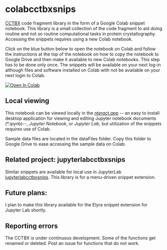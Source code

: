 # colabcctbxsnips

[CCTBX](https://cci.lbl.gov/docs/cctbx/) code fragment library in the form of a Google Colab snippet notebook. This library is a small collection of the code fragment to aid doing routine and not so routine computational tasks in protein crystallography. Accessing the snippets requires using a new Colab notebook. 

Click on the blue button below to open the notebook on Colab and follow the instructions at the top of the notebook on how to copy the notebook to Google Drive and then make it available to new Colab notebooks. This step has to be done only once. The snippets will be available on your next log-in although files and software installed on Colab with not be available on your next login to Colab.

<a href="https://colab.research.google.com/github/MooersLab/colabcctbxsnips/blob/main/colabcctbxsnips.ipynb" target="_parent"><img src="https://colab.research.google.com/assets/colab-badge.svg" alt="Open In Colab"/></a>

## Local viewing

This notebook can be viewed locally in the [*nteract.app*](https://nteract.io/) -- an easy to install desktop application for viewing and editing Jupyter notebook documents (*.ipynb)--, *Jupyter Notebook*, or *Jupyter Lab*, but utilization of the snippets requires use of Colab.

Sample data files are located in the dataFiles folder.
Copy this folder to Google Drive to ease accessing the sample data on Colab.

## Related project: jupyterlabcctbxsnips

Similar snippets are available for local use in JupyterLab [jupyterlabcctbxsnips](https://github.com/MooersLab/jupyterlabcctbxsnips). 
This library is for a menu-driven snippet extension.

## Future plans:

I plan to make this library available for the Elyra snippet extension for Jupyter Lab shortly.

## Reporting errors

The CCTBX is under continuous development. 
Some of the functions get renamed or deleted.
Post an issue for functions that do not work.

